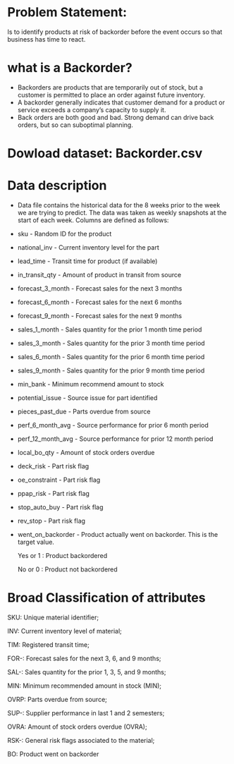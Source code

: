 # Problem Statement:
Is to identify products at risk of backorder before the event occurs so that business has time to react.
# what is a Backorder?
* Backorders are products that are temporarily out of stock, but a customer is permitted to place an order against future inventory.
* A backorder generally indicates that customer demand for a product or service exceeds a company’s capacity to supply it.
* Back orders are both good and bad. Strong demand can drive back orders, but so can suboptimal planning.
# Dowload dataset: Backorder.csv
 # Data description
* Data file contains the historical data for the 8 weeks prior to the week we are trying to predict. The data was taken as weekly snapshots at the start of each week. Columns are defined as follows:
* sku - Random ID for the product

* national_inv - Current inventory level for the part

 * lead_time - Transit time for product (if available)

* in_transit_qty - Amount of product in transit from source

* forecast_3_month - Forecast sales for the next 3 months

* forecast_6_month - Forecast sales for the next 6 months

* forecast_9_month - Forecast sales for the next 9 months

* sales_1_month - Sales quantity for the prior 1 month time period

* sales_3_month - Sales quantity for the prior 3 month time period

* sales_6_month - Sales quantity for the prior 6 month time period

* sales_9_month - Sales quantity for the prior 9 month time period

* min_bank - Minimum recommend amount to stock

* potential_issue - Source issue for part identified

* pieces_past_due - Parts overdue from source

* perf_6_month_avg - Source performance for prior 6 month period

* perf_12_month_avg - Source performance for prior 12 month period

* local_bo_qty - Amount of stock orders overdue

* deck_risk - Part risk flag

* oe_constraint - Part risk flag

* ppap_risk - Part risk flag

* stop_auto_buy - Part risk flag

* rev_stop - Part risk flag

* went_on_backorder - Product actually went on backorder. This is the target value.

     Yes or 1 : Product backordered

     No or 0  : Product not backordered
# Broad Classification of attributes
SKU: Unique material identifier;

INV: Current inventory level of material;

TIM: Registered transit time;

FOR-: Forecast sales for the next 3, 6, and 9 months;

SAL-: Sales quantity for the prior 1, 3, 5, and 9 months;

MIN: Minimum recommended amount in stock (MIN);

OVRP: Parts overdue from source;

SUP-: Supplier performance in last 1 and 2 semesters;

OVRA: Amount of stock orders overdue (OVRA);

RSK-: General risk flags associated to the material;

BO: Product went on backorder   
     

